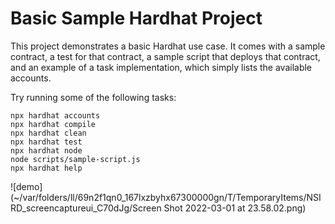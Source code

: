 # Basic Sample Hardhat Project

This project demonstrates a basic Hardhat use case. It comes with a sample contract, a test for that contract, a sample script that deploys that contract, and an example of a task implementation, which simply lists the available accounts.

Try running some of the following tasks:

```shell
npx hardhat accounts
npx hardhat compile
npx hardhat clean
npx hardhat test
npx hardhat node
node scripts/sample-script.js
npx hardhat help
```
![demo](~/var/folders/ll/69n2f1qn0_167lxzbyhx67300000gn/T/TemporaryItems/NSIRD_screencaptureui_C70dJg/Screen Shot 2022-03-01 at 23.58.02.png)